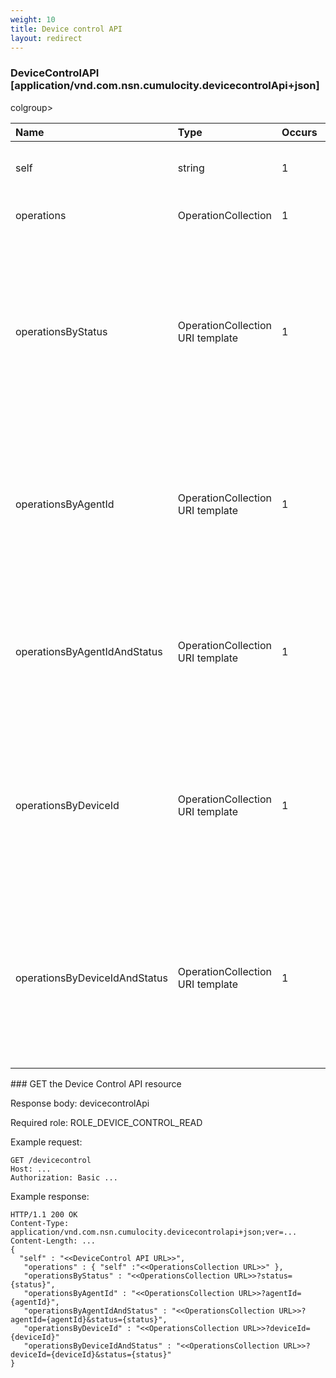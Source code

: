 ```yaml
---
weight: 10
title: Device control API
layout: redirect
---
```


### DeviceControlAPI [application/vnd.com.nsn.cumulocity.devicecontrolApi+json]

<table>
colgroup>
<col style="width: 25%;">
<col style="width: 25%;">
<col style="width: 10%;">
<col style="width: 40%;">
</colgroup>
<thead>
<tr>
<th align="left">Name</th>
<th align="left">Type</th>
<th align="left">Occurs</th>
<th align="left">Description</th>
</tr>
</thead>
<tbody>
<tr>
<td align="left">self</td>
<td align="left">string</td>
<td align="left">1</td>
<td align="left">A URL linking to this resource.</td>
</tr>
<tr>
<td align="left">operations</td>
<td align="left">OperationCollection</td>
<td align="left">1</td>
<td align="left">Collection of all operations.</td>
</tr>
<tr>
<td align="left">operationsByStatus</td>
<td align="left">OperationCollection URI template</td>
<td align="left">1</td>
<td align="left">Read-only collection of all operations in a particular status (placeholder {status}, see the operation media type below for permitted values).</td>
</tr>
<tr>
<td align="left">operationsByAgentId</td>
<td align="left">OperationCollection URI template</td>
<td align="left">1</td>
<td align="left">Read-only collection of all operations targeted to a particular agent (placeholder {agentId}, with the unique ID of the agent).</td>
</tr>
<tr>
<td align="left">operationsByAgentIdAndStatus</td>
<td align="left">OperationCollection URI template</td>
<td align="left">1</td>
<td align="left">Read-only collection of all operations targeted to a particular agent (placeholder {agentId} and {status}).</td>
</tr>
<tr>
<td align="left">operationsByDeviceId</td>
<td align="left">OperationCollection URI template</td>
<td align="left">1</td>
<td align="left">Read-only collection of all operations to be executed on a particular device (placeholder {deviceId} with the unique ID of the device).</td>
</tr>
<tr>
<td align="left">operationsByDeviceIdAndStatus</td>
<td align="left">OperationCollection URI template</td>
<td align="left">1</td>
<td align="left">Read-only collection of all operations in particular state, that should be executed on a particular device (placeholder {deviceId} and {status}).</td>
</tr>
</tbody>
</table>
### GET the Device Control API resource

Response body: devicecontrolApi

Required role: ROLE\_DEVICE\_CONTROL\_READ

Example request:

    GET /devicecontrol
    Host: ...
    Authorization: Basic ...

Example response:

    HTTP/1.1 200 OK
    Content-Type: application/vnd.com.nsn.cumulocity.devicecontrolapi+json;ver=...
    Content-Length: ...
    {
      "self" : "<<DeviceControl API URL>>",
       "operations" : { "self" :"<<OperationsCollection URL>>" },
       "operationsByStatus" : "<<OperationsCollection URL>>?status={status}",
       "operationsByAgentId" : "<<OperationsCollection URL>>?agentId={agentId}",
       "operationsByAgentIdAndStatus" : "<<OperationsCollection URL>>?agentId={agentId}&status={status}",
       "operationsByDeviceId" : "<<OperationsCollection URL>>?deviceId={deviceId}"
       "operationsByDeviceIdAndStatus" : "<<OperationsCollection URL>>?deviceId={deviceId}&status={status}"
    }

